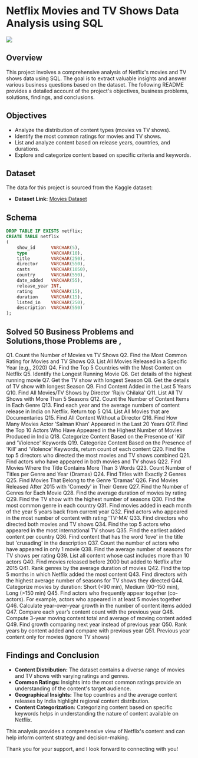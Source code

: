 # Netflix Movies and TV Shows Data Analysis using SQL

![](https://github.com/najirh/netflix_sql_project/blob/main/logo.png)

## Overview
This project involves a comprehensive analysis of Netflix's movies and TV shows data using SQL. The goal is to extract valuable insights and answer various business questions based on the dataset. The following README provides a detailed account of the project's objectives, business problems, solutions, findings, and conclusions.

## Objectives

- Analyze the distribution of content types (movies vs TV shows).
- Identify the most common ratings for movies and TV shows.
- List and analyze content based on release years, countries, and durations.
- Explore and categorize content based on specific criteria and keywords.

## Dataset

The data for this project is sourced from the Kaggle dataset:

- **Dataset Link:** [Movies Dataset](https://www.kaggle.com/datasets/shivamb/netflix-shows?resource=download)

## Schema

```sql
DROP TABLE IF EXISTS netflix;
CREATE TABLE netflix
(
    show_id      VARCHAR(5),
    type         VARCHAR(10),
    title        VARCHAR(250),
    director     VARCHAR(550),
    casts        VARCHAR(1050),
    country      VARCHAR(550),
    date_added   VARCHAR(55),
    release_year INT,
    rating       VARCHAR(15),
    duration     VARCHAR(15),
    listed_in    VARCHAR(250),
    description  VARCHAR(550)
);
```

## Solved 50 Business Problems and Solutions,those Problems are ,


Q1. Count the Number of Movies vs TV Shows
Q2. Find the Most Common Rating for Movies and TV Shows
Q3. List All Movies Released in a Specific Year (e.g., 2020)
Q4. Find the Top 5 Countries with the Most Content on Netflix
Q5. Identify the Longest Running Movie
Q6. Get details of the highest running movie
Q7. Get the TV show with longest Season
Q8. Get the details of TV show with longest Season
Q9. Find Content Added in the Last 5 Years
Q10. Find All Movies/TV Shows by Director 'Rajiv Chilaka'
Q11. List All TV Shows with More Than 5 Seasons
Q12. Count the Number of Content Items in Each Genre
Q13. Find each year and the average numbers of content release in India on Netflix. Return top 5
Q14. List All Movies that are Documentaries
Q15. Find All Content Without a Director
Q16. Find How Many Movies Actor 'Salman Khan' Appeared in the Last 20 Years
Q17. Find the Top 10 Actors Who Have Appeared in the Highest Number of Movies Produced in India
Q18. Categorize Content Based on the Presence of 'Kill' and 'Violence' Keywords
Q19. Categorize Content Based on the Presence of 'Kill' and 'Violence' Keywords, return count of each content
Q20. Find the top 5 directors who directed the most movies and TV shows combined
Q21. Find actors who have appeared in both movies and TV shows
Q22. Find Movies Where the Title Contains More Than 3 Words
Q23. Count Number of Titles per Genre and Year (Dramas)
Q24. Find Titles with Exactly 2 Genres
Q25. Find Movies That Belong to the Genre 'Dramas'
Q26. Find Movies Released After 2015 with 'Comedy' in Their Genre
Q27. Find the Number of Genres for Each Movie
Q28. Find the average duration of movies by rating
Q29. Find the TV show with the highest number of seasons
Q30. Find the most common genre in each country
Q31. Find movies added in each month of the year 5 years back from current year
Q32. Find actors who appeared in the most number of content with rating 'TV-MA'
Q33. Find directors who directed both movies and TV shows
Q34. Find the top 5 actors who appeared in the most international TV shows
Q35. Find the earliest added content per country
Q36. Find content that has the word 'love' in the title but 'crusading' in the description
Q37. Count the number of actors who have appeared in only 1 movie
Q38. Find the average number of seasons for TV shows per rating
Q39. List all content whose cast includes more than 10 actors
Q40. Find movies released before 2000 but added to Netflix after 2015
Q41. Rank genres by the average duration of movies
Q42. Find the top 5 months in which Netflix added the most content
Q43. Find directors with the highest average number of seasons for TV shows they directed
Q44. Categorize movies by duration: Short (<90 min), Medium (90–150 min), Long (>150 min)
Q45. Find actors who frequently appear together (co-actors). For example, actors who appeared in at least 5 movies together
Q46. Calculate year-over-year growth in the number of content items added
Q47. Compare each year’s content count with the previous year
Q48. Compute 3-year moving content total and average of moving content added
Q49. Find growth comparing next year instead of previous year
Q50. Rank years by content added and compare with previous year
Q51. Previous year content only for movies (ignore TV shows)




## Findings and Conclusion

- **Content Distribution:** The dataset contains a diverse range of movies and TV shows with varying ratings and genres.
- **Common Ratings:** Insights into the most common ratings provide an understanding of the content's target audience.
- **Geographical Insights:** The top countries and the average content releases by India highlight regional content distribution.
- **Content Categorization:** Categorizing content based on specific keywords helps in understanding the nature of content available on Netflix.

This analysis provides a comprehensive view of Netflix's content and can help inform content strategy and decision-making.




Thank you for your support, and I look forward to connecting with you!
